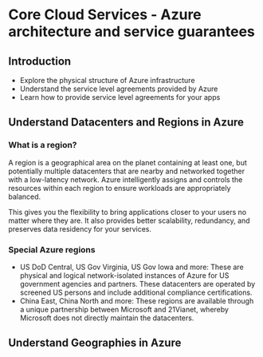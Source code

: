 # Core Cloud Services - Azure architecture and service guarantees

## Introduction
- Explore the physical structure of Azure infrastructure
- Understand the service level agreements provided by Azure
- Learn how to provide service level agreements for your apps

## Understand Datacenters and Regions in Azure

### What is a region?
A region is a geographical area on the planet containing at least one, 
but potentially multiple datacenters that are nearby and networked together with a low-latency network. 
Azure intelligently assigns and controls the resources within each region to ensure workloads are appropriately balanced.

This gives you the flexibility to bring applications closer to your users no matter where they are. 
It also provides better scalability, redundancy, and preserves data residency for your services.

### Special Azure regions
- US DoD Central, US Gov Virginia, US Gov Iowa and more: 
These are physical and logical network-isolated instances of Azure for US government agencies and partners. 
These datacenters are operated by screened US persons and include additional compliance certifications.
- China East, China North and more: These regions are available through a unique partnership between Microsoft and 21Vianet, 
whereby Microsoft does not directly maintain the datacenters.

## Understand Geographies in Azure
